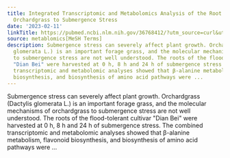 ```yaml
---
title: Integrated Transcriptomic and Metabolomics Analysis of the Root Responses of
  Orchardgrass to Submergence Stress
date: '2023-02-11'
linkTitle: https://pubmed.ncbi.nlm.nih.gov/36768412/?utm_source=curl&utm_medium=rss&utm_campaign=pubmed-2&utm_content=1Zkrxt7ktlCbHBXEV3v65xxSnkSWNsJ1A6Fq3gBniKhGfIUslK&fc=20210907212339&ff=20230214201307&v=2.17.9.post6+86293ac
source: metablomics[MeSH Terms]
description: Submergence stress can severely affect plant growth. Orchardgrass (Dactylis
  glomerata L.) is an important forage grass, and the molecular mechanisms of orchardgrass
  to submergence stress are not well understood. The roots of the flood-tolerant cultivar
  "Dian Bei" were harvested at 0 h, 8 h and 24 h of submergence stress. The combined
  transcriptomic and metabolomic analyses showed that β-alanine metabolism, flavonoid
  biosynthesis, and biosynthesis of amino acid pathways were ...
---
```

Submergence stress can severely affect plant growth. Orchardgrass (Dactylis glomerata L.) is an important forage grass, and the molecular mechanisms of orchardgrass to submergence stress are not well understood. The roots of the flood-tolerant cultivar "Dian Bei" were harvested at 0 h, 8 h and 24 h of submergence stress. The combined transcriptomic and metabolomic analyses showed that β-alanine metabolism, flavonoid biosynthesis, and biosynthesis of amino acid pathways were ...